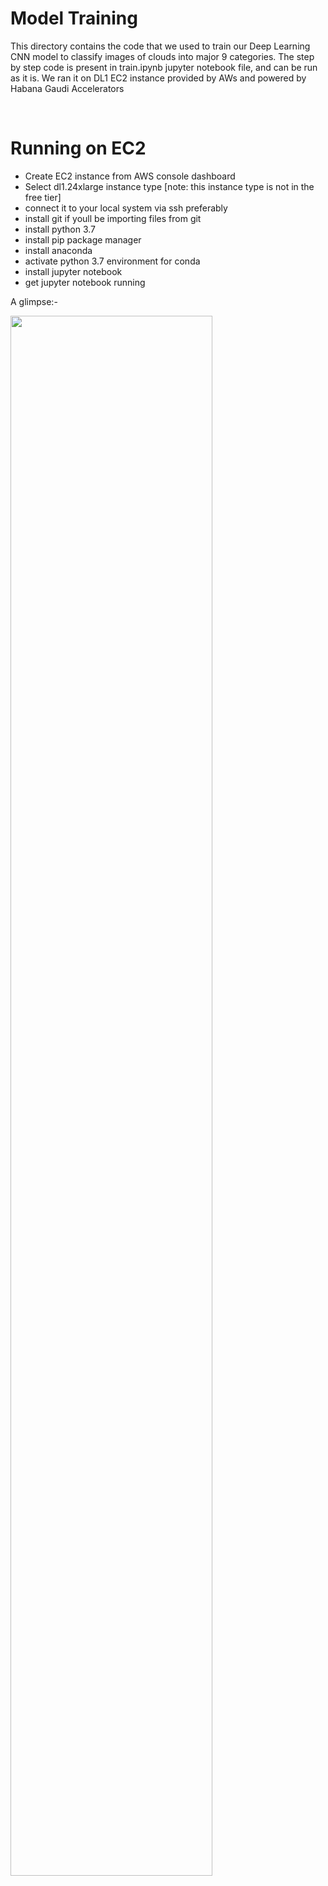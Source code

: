 # Model Training

This directory contains the code that we used to train our Deep Learning CNN model to classify images of clouds into major 9 categories. The step by step code is present in train.ipynb jupyter notebook file, and can be run as it is. We ran it on DL1 EC2 instance provided by AWs and powered by Habana Gaudi Accelerators

<br>

# Running on EC2

- Create EC2 instance from AWS console dashboard
- Select dl1.24xlarge instance type [note: this instance type is not in the free tier]
- connect it to your local system via ssh preferably
- install git if youll be importing files from git
- install python 3.7
- install pip package manager
- install anaconda
- activate python 3.7 environment for conda
- install jupyter notebook
- get jupyter notebook running

A glimpse:-

<img src="https://media.discordapp.net/attachments/933323050378723358/946286835682918430/unknown.png" width="80%"/>
